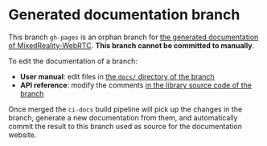 # Generated documentation branch

This branch `gh-pages` is an orphan branch for [the generated documentation of MixedReality-WebRTC](https://microsoft.github.io/MixedReality-WebRTC/). **This branch cannot be committed to manually**.

To edit the documentation of a branch:

- **User manual**: edit files in [the `docs/` directory of the branch](https://github.com/microsoft/MixedReality-WebRTC/tree/master/docs)
- **API reference**: modify the comments [in the library source code of the branch](https://github.com/microsoft/MixedReality-WebRTC/tree/master/libs)

Once merged the `ci-docs` build pipeline will pick up the changes in the branch, generate a new documentation from them, and automatically commit the result to this branch used as source for the documentation website.
